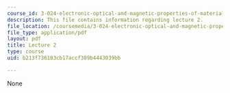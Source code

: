 ```yaml
---
course_id: 3-024-electronic-optical-and-magnetic-properties-of-materials-spring-2013
description: This file contains information regarding lecture 2.
file_location: /coursemedia/3-024-electronic-optical-and-magnetic-properties-of-materials-spring-2013/b213f736183cb17accf389b4443039bb_MIT3_024S13_2012lec2.pdf
file_type: application/pdf
layout: pdf
title: Lecture 2
type: course
uid: b213f736183cb17accf389b4443039bb

---
```

None